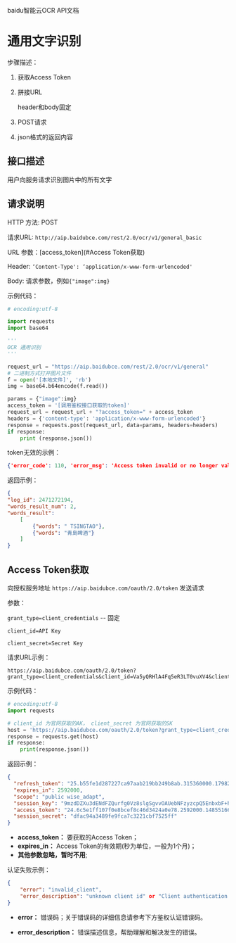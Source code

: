 baidu智能云OCR API文档

# 通用文字识别

步骤描述：

1. 获取Access Token

2. 拼接URL

    header和body固定

3. POST请求

4. json格式的返回内容



## 接口描述

用户向服务请求识别图片中的所有文字



## 请求说明

HTTP 方法: POST

请求URL: `http://aip.baidubce.com/rest/2.0/ocr/v1/general_basic`

URL 参数：[access_token](#Access Token获取)

Header: `‘Content-Type': ‘application/x-www-form-urlencoded'`

Body: 请求参数，例如`{"image":img}`



示例代码：

```python
# encoding:utf-8

import requests
import base64

'''
OCR 通用识别
'''

request_url = "https://aip.baidubce.com/rest/2.0/ocr/v1/general"
# 二进制方式打开图片文件
f = open('[本地文件]', 'rb')
img = base64.b64encode(f.read())

params = {"image":img}
access_token = '[调用鉴权接口获取的token]'
request_url = request_url + "?access_token=" + access_token
headers = {'content-type': 'application/x-www-form-urlencoded'}
response = requests.post(request_url, data=params, headers=headers)
if response:
    print (response.json())
```

token无效的示例：
```json
{'error_code': 110, 'error_msg': 'Access token invalid or no longer valid'}
```

返回示例：
```json
{
"log_id": 2471272194, 
"words_result_num": 2,
"words_result": 
	[
		{"words": " TSINGTAO"}, 
		{"words": "青島睥酒"}
	]
}
```

## Access Token获取

向授权服务地址 ` https://aip.baidubce.com/oauth/2.0/token ` 发送请求

参数：

`grant_type=client_credentials` -- 固定

`client_id=API Key`

`client_secret=Secret Key`

请求URL示例：

```http
https://aip.baidubce.com/oauth/2.0/token?grant_type=client_credentials&client_id=Va5yQRHlA4Fq5eR3LT0vuXV4&client_secret=0rDSjzQ20XUj5itV6WRtznPQSzr5pVw2&
```



示例代码：

```python
# encoding:utf-8
import requests 

# client_id 为官网获取的AK， client_secret 为官网获取的SK
host = 'https://aip.baidubce.com/oauth/2.0/token?grant_type=client_credentials&client_id=【官网获取的AK】&client_secret=【官网获取的SK】'
response = requests.get(host)
if response:
    print(response.json())
```

返回示例：

```json
{
  "refresh_token": "25.b55fe1d287227ca97aab219bb249b8ab.315360000.1798284651.282335-8574074",
  "expires_in": 2592000,
  "scope": "public wise_adapt",
  "session_key": "9mzdDZXu3dENdFZQurfg0Vz8slgSgvvOAUebNFzyzcpQ5EnbxbF+hfG9DQkpUVQdh4p6HbQcAiz5RmuBAja1JJGgIdJI",
  "access_token": "24.6c5e1ff107f0e8bcef8c46d3424a0e78.2592000.1485516651.282335-8574074",
  "session_secret": "dfac94a3489fe9fca7c3221cbf7525ff"
}
```

- **access_token：** 要获取的Access Token；
- **expires_in：** Access Token的有效期(秒为单位，一般为1个月)；
- **其他参数忽略，暂时不用**;



认证失败示例：

```json
{
    "error": "invalid_client",
    "error_description": "unknown client id" or "Client authentication failed"
}
```

- **error：** 错误码；关于错误码的详细信息请参考下方鉴权认证错误码。

- **error_description：** 错误描述信息，帮助理解和解决发生的错误。